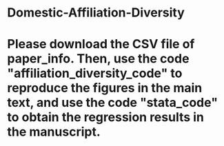 # Domestic-Affiliation-Diversity
# Please download the CSV file of paper_info. Then, use the code "affiliation_diversity_code" to reproduce the figures in the main text, and use the code "stata_code" to obtain the regression results in the manuscript.
